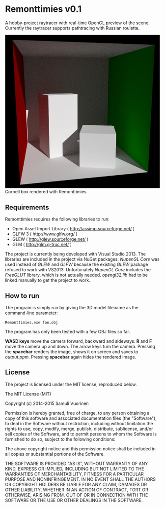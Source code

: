 Remonttimies v0.1
=================
A hobby-project raytracer with real-time OpenGL preview of the scene. Currently the raytracer supports pathtracing with Russian roulette.

![Cornell box rendered with Remonttimies](Images/cornell_100_samples_per_pixel.jpg?raw=true "Cornell box rendered with Remonttimies")
Cornell box rendered with Remonttimies

Requirements
------------
Remonttimies requires the following libraries to run:

* Open Asset Import Library ( http://assimp.sourceforge.net/ )
* GLFW 3 ( http://www.glfw.org/ )
* GLEW ( http://glew.sourceforge.net/ )
* GLM ( http://glm.g-truc.net/ )

The project is currently being developed with Visual Studio 2013. The libraries are included in the project via NuGet packages. _NupenGL Core_ was used instead of _GLEW_ and _GLFW_ because the existing _GLEW_ package refused to work with VS2013. Unfortunately _NupenGL Core_ includes the _FreeGLUT_ library, which is not actually needed. _opengl32.lib_ had to be linked manually to get the project to work.

How to run
----------
The program is simply run by giving the 3D model filename as the command-line parameter:

    Remonttimies.exe foo.obj

The program has only been tested with a few OBJ files so far.

__WASD keys__ move the camera forward, backward and sideways. __R__ and __F__ move the camera up and down. The arrow keys turn the camera. Pressing the __spacebar__ renders the image, shows it on screen and saves to _output.ppm_. Pressing __spacebar__ again hides the rendered image.

License
-------
The project is licensed under the MIT license, reproduced below.

The MIT License (MIT)

Copyright (c) 2014-2015 Samuli Vuorinen

Permission is hereby granted, free of charge, to any person obtaining a copy
of this software and associated documentation files (the "Software"), to deal
in the Software without restriction, including without limitation the rights
to use, copy, modify, merge, publish, distribute, sublicense, and/or sell
copies of the Software, and to permit persons to whom the Software is
furnished to do so, subject to the following conditions:

The above copyright notice and this permission notice shall be included in
all copies or substantial portions of the Software.

THE SOFTWARE IS PROVIDED "AS IS", WITHOUT WARRANTY OF ANY KIND, EXPRESS OR
IMPLIED, INCLUDING BUT NOT LIMITED TO THE WARRANTIES OF MERCHANTABILITY,
FITNESS FOR A PARTICULAR PURPOSE AND NONINFRINGEMENT. IN NO EVENT SHALL THE
AUTHORS OR COPYRIGHT HOLDERS BE LIABLE FOR ANY CLAIM, DAMAGES OR OTHER
LIABILITY, WHETHER IN AN ACTION OF CONTRACT, TORT OR OTHERWISE, ARISING FROM,
OUT OF OR IN CONNECTION WITH THE SOFTWARE OR THE USE OR OTHER DEALINGS IN
THE SOFTWARE.
